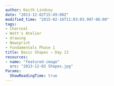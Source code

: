 ```yaml
---
author: Keith Lindsey
date: "2013-12-02T15:49:00Z"
modified_time: "2015-02-16T11:03:03.997-06:00"
tags:
- Charcoal
- Watt's Atelier
- drawing
- Newsprint
- Fundamentals Phase 1
title: Basic Shapes – Day 13
resources:
- name: "featured-image"
  src: "2013-12-02 Shapes.jpg"
Params:
  ShowReadingTime: true
---
```

